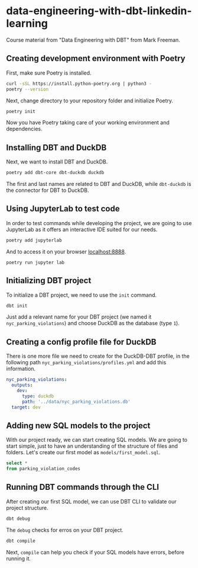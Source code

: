 # data-engineering-with-dbt-linkedin-learning
Course material from "Data Engineering with DBT" from Mark Freeman.

## Creating development environment with Poetry
First, make sure Poetry is installed.
```bash
curl -sSL https://install.python-poetry.org | python3 -
poetry --version
```

Next, change directory to your repository folder and initialize Poetry.
```bash
poetry init
```

Now you have Poetry taking care of your working environment and dependencies.

## Installing DBT and DuckDB
Next, we want to install DBT and DuckDB.
```bash
poetry add dbt-core dbt-duckdb duckdb
```
The first and last names are related to DBT and DuckDB, while `dbt-duckdb` is the connector for DBT to DuckDB.

## Using JupyterLab to test code
In order to test commands while developing the project, we are going to use JupyterLab as it offers an interactive IDE suited for our needs.
```bash
poetry add jupyterlab
```
And to access it on your browser [localhost:8888](localhost:8888).
```
poetry run jupyter lab
```

## Initializing DBT project
To initialize a DBT project, we need to use the `init` command.
```bash
dbt init
```
Just add a relevant name for your DBT project (we named it `nyc_parking_violations`) and choose DuckDB as the database (type `1`).

## Creating a config profile file for DuckDB
There is one more file we need to create for the DuckDB-DBT profile, in the following path `nyc_parking_violations/profiles.yml` and add this information.

```yaml
nyc_parking_violations:
  outputs:
    dev:
      type: duckdb
      path: '../data/nyc_parking_violations.db'
  target: dev
```

## Adding new SQL models to the project
With our project ready, we can start creating SQL models. We are going to start simple, just to have an understanding of the structure of files and folders. Let's create our first model as `models/first_model.sql`.
```sql
select *
from parking_violation_codes
```

## Running DBT commands through the CLI
After creating our first SQL model, we can use DBT CLI to validate our project structure.
```bash
dbt debug
```
The `debug` checks for erros on your DBT project.

```bash
dbt compile
```
Next, `compile` can help you check if your SQL models have errors, before running it.



